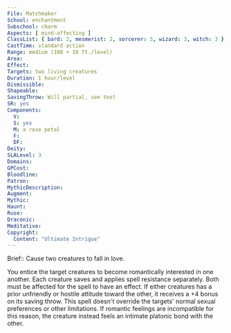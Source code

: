 ```yaml
---
File: Matchmaker
School: enchantment
Subschool: charm
Aspects: [ mind-affecting ]
ClassList: { bard: 2, mesmerist: 2, sorcerer: 3, wizard: 3, witch: 3 }
CastTime: standard action
Range: medium (100 + 10 ft./level)
Area: 
Effect: 
Targets: two living creatures
Duration: 1 hour/level
Dismissible: 
Shapeable: 
SavingThrow: Will partial, see text
SR: yes
Components:
  V: 
  S: yes
  M: a rose petal
  F: 
  DF: 
Deity: 
SLALevel: 3
Domains: 
GPCost: 
Bloodline: 
Patron: 
MythicDescription: 
Augment: 
Mythic: 
Haunt: 
Ruse: 
Draconic: 
Meditative: 
Copyright:
  Content: "Ultimate Intrigue"
---
```

Brief:: Cause two creatures to fall in love.

You entice the target creatures to become romantically interested in one another. Each creature saves and applies spell resistance separately. Both must be affected for the spell to have an effect. If either creatures has a prior unfriendly or hostile attitude toward the other, it receives a +4 bonus on its saving throw.  This spell doesn't override the targets' normal sexual preferences or other limitations. If romantic feelings are incompatible for this reason, the creature instead feels an intimate platonic bond with the other.
